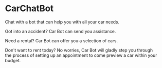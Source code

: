# CarChatBot

Chat with a bot that can help you with all your car needs. 

Got into an accident? Car Bot can send you assistance. 

Need a rental? Car Bot can offer you a selection of cars. 

Don't want to rent today? No worries, Car Bot will gladly step you through the process of setting up an appointment to come preview a car within your budget.
